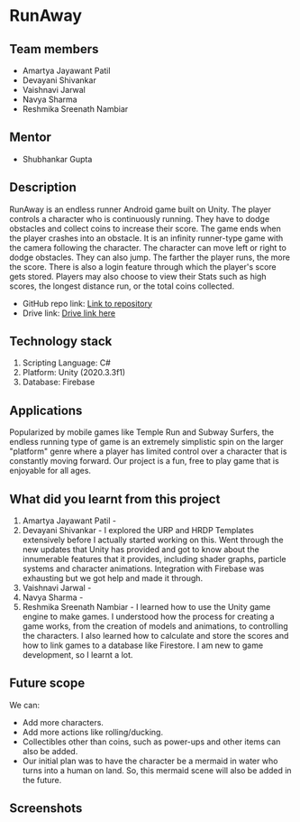 # RunAway

## Team members
* Amartya Jayawant Patil
* Devayani Shivankar
* Vaishnavi Jarwal
* Navya Sharma
* Reshmika Sreenath Nambiar

## Mentor
* Shubhankar Gupta

## Description
RunAway is an endless runner Android game built on Unity. The player controls a character who is continuously running. They have to dodge obstacles and collect coins to
increase their score. The game ends when the player crashes into an obstacle. It is an infinity runner-type game with the camera following the character. The character can move left or right to dodge obstacles. They can also jump. The farther the player runs, the more the score. There is also a login feature through which the player's score gets stored. Players may also choose to view their Stats such as high scores,
the longest distance run, or the total coins collected.

* GitHub repo link: [Link to repository](https://github.com/DevayaniShivankar/RunAway)
* Drive link: [Drive link here](https://drive.google.com/)

## Technology stack

1. Scripting Language: C#
2. Platform: Unity (2020.3.3f1)
3. Database: Firebase

## Applications
Popularized by mobile games like Temple Run and Subway Surfers, the endless running type of game is an extremely simplistic spin on the larger "platform" genre where a player has limited control over a character that is constantly moving forward. Our project is a fun, free to play game that is enjoyable for all ages.

## What did you learnt from this project

1. Amartya Jayawant Patil - 
2. Devayani Shivankar - I explored the URP and HRDP Templates extensively before I actually started working on this. Went through the new updates that Unity has provided and got to know about the innumerable features that it provides, including shader graphs, particle systems and character animations. Integration with Firebase was exhausting but we got help and made it through.
3. Vaishnavi Jarwal - 
4. Navya Sharma - 
5. Reshmika Sreenath Nambiar - I learned how to use the Unity game engine to make games. I understood how the process for creating a game works, from the creation of models and animations, to controlling the characters. I also learned how to calculate and store the scores and how to link games to a database like Firestore. I am new to game development, so I learnt a lot.

## Future scope
We can:
* Add more characters. 
* Add more actions like rolling/ducking. 
* Collectibles other than coins, such as power-ups and other items can also be added. 
* Our initial plan was to have the character be a mermaid in water who turns into a human on land. So, this mermaid scene will also be added in the future.

## Screenshots
